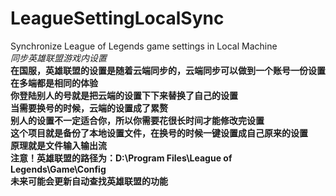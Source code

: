 # LeagueSettingLocalSync
Synchronize League of Legends game settings in Local Machine  
*同步英雄联盟游戏内设置*  
**在国服，英雄联盟的设置是随着云端同步的，云端同步可以做到一个账号一份设置在多端都是相同的体验**  
**你登陆别人的号就是把云端的设置下下来替换了自己的设置**  
**当需要换号的时候，云端的设置成了累赘**  
**别人的设置不一定适合你，所以你需要花很长时间才能修改完设置**  
**这个项目就是备份了本地设置文件，在换号的时候一键设置成自己原来的设置**  
**原理就是文件输入输出流**  
**注意！英雄联盟的路径为：D:\Program Files\League of Legends\Game\Config**  
**未来可能会更新自动查找英雄联盟的功能**  

